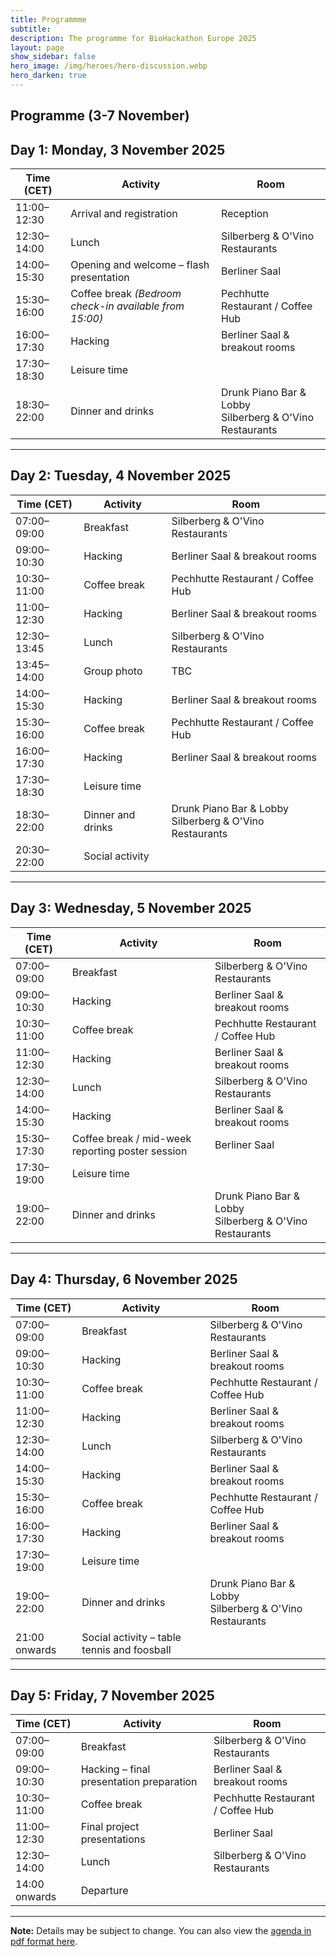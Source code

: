 ```yaml
---
title: Programmme
subtitle:
description: The programme for BioHackathon Europe 2025
layout: page
show_sidebar: false
hero_image: /img/heroes/hero-discussion.webp
hero_darken: true
---
```


## Programme (3-7 November)

## Day 1: Monday, 3 November 2025

| Time (CET)     | Activity                                             | Room                                        |
|----------------|------------------------------------------------------|---------------------------------------------|
| 11:00–12:30    | Arrival and registration                             | Reception                                   |
| 12:30–14:00    | Lunch                                                 | Silberberg & O'Vino Restaurants             |
| 14:00–15:30    | Opening and welcome – flash presentation              | Berliner Saal                               |
| 15:30–16:00    | Coffee break *(Bedroom check-in available from 15:00)*| Pechhutte Restaurant / Coffee Hub           |
| 16:00–17:30    | Hacking                                               | Berliner Saal & breakout rooms              |
| 17:30–18:30    | Leisure time                                          |                                             |
| 18:30–22:00    | Dinner and drinks                                     | Drunk Piano Bar & Lobby<br>Silberberg & O'Vino Restaurants |

---

## Day 2: Tuesday, 4 November 2025

| Time (CET)     | Activity                                             | Room                                        |
|----------------|------------------------------------------------------|---------------------------------------------|
| 07:00–09:00    | Breakfast                                             | Silberberg & O'Vino Restaurants             |
| 09:00–10:30    | Hacking                                               | Berliner Saal & breakout rooms              |
| 10:30–11:00    | Coffee break                                          | Pechhutte Restaurant / Coffee Hub           |
| 11:00–12:30    | Hacking                                               | Berliner Saal & breakout rooms              |
| 12:30–13:45    | Lunch                                                 | Silberberg & O'Vino Restaurants             |
| 13:45–14:00    | Group photo                                           | TBC                                         |
| 14:00–15:30    | Hacking                                               | Berliner Saal & breakout rooms              |
| 15:30–16:00    | Coffee break                                          | Pechhutte Restaurant / Coffee Hub           |
| 16:00–17:30    | Hacking                                               | Berliner Saal & breakout rooms              |
| 17:30–18:30    | Leisure time                                          |                                             |
| 18:30–22:00    | Dinner and drinks                                     | Drunk Piano Bar & Lobby<br>Silberberg & O'Vino Restaurants |
| 20:30–22:00    | Social activity                                       |                                             |

---

## Day 3: Wednesday, 5 November 2025

| Time (CET)     | Activity                                             | Room                                        |
|----------------|------------------------------------------------------|---------------------------------------------|
| 07:00–09:00    | Breakfast                                             | Silberberg & O'Vino Restaurants             |
| 09:00–10:30    | Hacking                                               | Berliner Saal & breakout rooms              |
| 10:30–11:00    | Coffee break                                          | Pechhutte Restaurant / Coffee Hub           |
| 11:00–12:30    | Hacking                                               | Berliner Saal & breakout rooms              |
| 12:30–14:00    | Lunch                                                 | Silberberg & O'Vino Restaurants             |
| 14:00–15:30    | Hacking                                               | Berliner Saal & breakout rooms              |
| 15:30–17:30    | Coffee break / mid-week reporting poster session     | Berliner Saal                               |
| 17:30–19:00    | Leisure time                                          |                                             |
| 19:00–22:00    | Dinner and drinks                                     | Drunk Piano Bar & Lobby<br>Silberberg & O'Vino Restaurants |

---

## Day 4: Thursday, 6 November 2025

| Time (CET)     | Activity                                             | Room                                        |
|----------------|------------------------------------------------------|---------------------------------------------|
| 07:00–09:00    | Breakfast                                             | Silberberg & O'Vino Restaurants             |
| 09:00–10:30    | Hacking                                               | Berliner Saal & breakout rooms              |
| 10:30–11:00    | Coffee break                                          | Pechhutte Restaurant / Coffee Hub           |
| 11:00–12:30    | Hacking                                               | Berliner Saal & breakout rooms              |
| 12:30–14:00    | Lunch                                                 | Silberberg & O'Vino Restaurants             |
| 14:00–15:30    | Hacking                                               | Berliner Saal & breakout rooms              |
| 15:30–16:00    | Coffee break                                          | Pechhutte Restaurant / Coffee Hub           |
| 16:00–17:30    | Hacking                                               | Berliner Saal & breakout rooms              |
| 17:30–19:00    | Leisure time                                          |                                             |
| 19:00–22:00    | Dinner and drinks                                     | Drunk Piano Bar & Lobby<br>Silberberg & O'Vino Restaurants |
| 21:00 onwards  | Social activity – table tennis and foosball           |                                             |

---

## Day 5: Friday, 7 November 2025

| Time (CET)     | Activity                                             | Room                                        |
|----------------|------------------------------------------------------|---------------------------------------------|
| 07:00–09:00    | Breakfast                                             | Silberberg & O'Vino Restaurants             |
| 09:00–10:30    | Hacking – final presentation preparation             | Berliner Saal & breakout rooms              |
| 10:30–11:00    | Coffee break                                          | Pechhutte Restaurant / Coffee Hub           |
| 11:00–12:30    | Final project presentations                          | Berliner Saal                               |
| 12:30–14:00    | Lunch                                                 | Silberberg & O'Vino Restaurants             |
| 14:00 onwards  | Departure                                             |                                             |

---

**Note:** Details may be subject to change. You can also view the <a href="/pdf/Biohackathon 2025 programme.pdf">agenda in pdf format here</a>.
